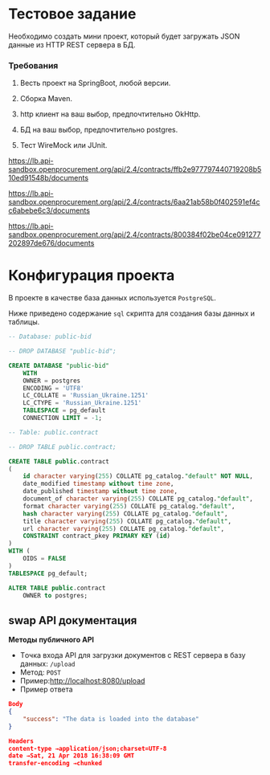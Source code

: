 # Тестовое задание
Необходимо создать мини проект, который будет загружать JSON данные из HTTP REST сервера в БД.
### Требования

1. Весть проект на SpringBoot, любой версии.

2. Сборка Maven.

3. http клиент на ваш выбор, предпочтительно OkHttp.

4. БД на ваш выбор, предпочтительно postgres.

5. Тест WireMock или JUnit.

<https://lb.api-sandbox.openprocurement.org/api/2.4/contracts/ffb2e977797440719208b510ed91548b/documents>

<https://lb.api-sandbox.openprocurement.org/api/2.4/contracts/6aa21ab58b0f402591ef4cc6abebe6c3/documents>

<https://lb.api-sandbox.openprocurement.org/api/2.4/contracts/800384f02be04ce091277202897de676/documents>

# Конфигурация проекта

В проекте в качестве база данных используется ```PostgreSQL```.

Ниже приведено содержание ```sql``` скрипта для создания базы данных и таблицы.

```SQL
-- Database: public-bid

-- DROP DATABASE "public-bid";

CREATE DATABASE "public-bid"
    WITH 
    OWNER = postgres
    ENCODING = 'UTF8'
    LC_COLLATE = 'Russian_Ukraine.1251'
    LC_CTYPE = 'Russian_Ukraine.1251'
    TABLESPACE = pg_default
    CONNECTION LIMIT = -1;
```

```SQL
-- Table: public.contract

-- DROP TABLE public.contract;

CREATE TABLE public.contract
(
    id character varying(255) COLLATE pg_catalog."default" NOT NULL,
    date_modified timestamp without time zone,
    date_published timestamp without time zone,
    document_of character varying(255) COLLATE pg_catalog."default",
    format character varying(255) COLLATE pg_catalog."default",
    hash character varying(255) COLLATE pg_catalog."default",
    title character varying(255) COLLATE pg_catalog."default",
    url character varying(255) COLLATE pg_catalog."default",
    CONSTRAINT contract_pkey PRIMARY KEY (id)
)
WITH (
    OIDS = FALSE
)
TABLESPACE pg_default;

ALTER TABLE public.contract
    OWNER to postgres;
```

## swap API документация

**Методы публичного API**

+ Tочка входа API для загрузки документов с REST сервера в базу данных: ```/upload```
+ Метод: ```POST```
+ Пример:<http://localhost:8080/upload>
+ Пример ответа

```JSON
Body
{
    "success": "The data is loaded into the database"
}
```

```JSON
Headers
content-type →application/json;charset=UTF-8
date →Sat, 21 Apr 2018 16:38:09 GMT
transfer-encoding →chunked
```
